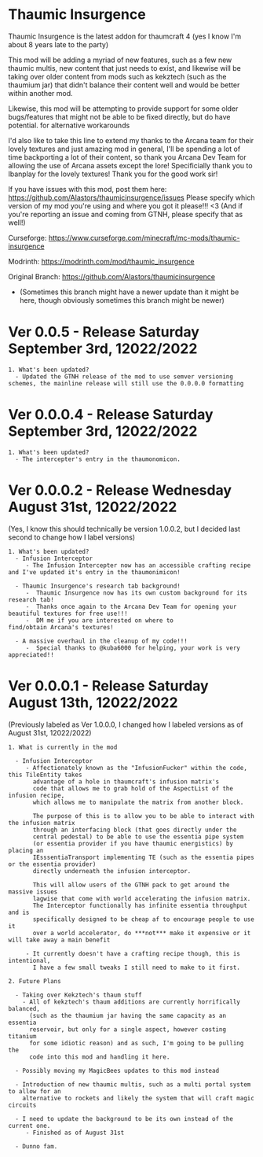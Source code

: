 # Thaumic Insurgence
Thaumic Insurgence is the latest addon for thaumcraft 4 (yes I know I'm about 8 years late to the party)
   
This mod will be adding a myriad of new features, such as a few new thaumic multis, new content that just needs to exist, and likewise will be taking over
older content from mods such as kekztech (such as the thaumium jar) that didn't balance their content well and would be better within another mod.
   
Likewise, this mod will be attempting to provide support for some older bugs/features that might not be able to be fixed directly, but do have potential. 
for alternative workarounds

I'd also like to take this line to extend my thanks to the Arcana team for their lovely textures and just amazing mod in general, I'll be spending a lot
of time backporting a lot of their content, so thank you Arcana Dev Team for allowing the use of Arcana assets except the lore!
Specificially thank you to Ibanplay for the lovely textures! Thank you for the good work sir!

If you have issues with this mod, post them here: https://github.com/Alastors/thaumicinsurgence/issues
Please specify which version of my mod you're using and where you got it please!!! <3
(And if you're reporting an issue and coming from GTNH, please specify that as well!)

Curseforge: https://www.curseforge.com/minecraft/mc-mods/thaumic-insurgence

Modrinth: https://modrinth.com/mod/thaumic_insurgence

Original Branch: https://github.com/Alastors/thaumicinsurgence
   - (Sometimes this branch might have a newer update than it might be here, though obviously sometimes this branch might be newer)

# Ver 0.0.5 - Release Saturday September 3rd, 12022/2022
    
    1. What's been updated?
      - Updated the GTNH release of the mod to use semver versioning schemes, the mainline release will still use the 0.0.0.0 formatting

# Ver 0.0.0.4 - Release Saturday September 3rd, 12022/2022
    
    1. What's been updated?
      - The intercepter's entry in the thaumonomicon.

# Ver 0.0.0.2 - Release Wednesday August 31st, 12022/2022
(Yes, I know this should technically be version 1.0.0.2, but I decided last second to change how I label versions)
    
    1. What's been updated?
      - Infusion Interceptor
         - The Infusion Intercepter now has an accessible crafting recipe and I've updated it's entry in the thaumonimicon!
         
      - Thaumic Insurgence's research tab background!
         -  Thaumic Insurgence now has its own custom background for its research tab! 
         -  Thanks once again to the Arcana Dev Team for opening your beautiful textures for free use!!!
         -  DM me if you are interested on where to find/obtain Arcana's textures!
         
      - A massive overhaul in the cleanup of my code!!! 
         -  Special thanks to @kuba6000 for helping, your work is very appreciated!!

# Ver 0.0.0.1 - Release Saturday August 13th, 12022/2022
(Previously labeled as Ver 1.0.0.0, I changed how I labeled versions as of August 31st, 12022/2022)
    
    1. What is currently in the mod
    
      - Infusion Interceptor
         - Affectionately known as the "InfusionFucker" within the code, this TileEntity takes 
           advantage of a hole in thaumcraft's infusion matrix's
           code that allows me to grab hold of the AspectList of the infusion recipe, 
           which allows me to manipulate the matrix from another block.
      
           The purpose of this is to allow you to be able to interact with the infusion matrix 
           through an interfacing block (that goes directly under the
           central pedestal) to be able to use the essentia pipe system 
           (or essentia provider if you have thaumic energistics) by placing an
           IEsssentiaTransport implementing TE (such as the essentia pipes or the essentia provider) 
           directly underneath the infusion interceptor.
           
           This will allow users of the GTNH pack to get around the massive issues 
           lagwise that come with world accelerating the infusion matrix.
           The Interceptor functionally has infinite essentia throughput and is 
           specifically designed to be cheap af to encourage people to use it
           over a world accelerator, do ***not*** make it expensive or it will take away a main benefit
           
         - It currently doesn't have a crafting recipe though, this is intentional, 
           I have a few small tweaks I still need to make to it first.
    
    2. Future Plans
    
      - Taking over Kekztech's thaum stuff
        - All of kekztech's thaum additions are currently horrifically balanced, 
          (such as the thaumium jar having the same capacity as an essentia
          reservoir, but only for a single aspect, however costing titanium
          for some idiotic reason) and as such, I'm going to be pulling the
          code into this mod and handling it here.
      
      - Possibly moving my MagicBees updates to this mod instead
      
      - Introduction of new thaumic multis, such as a multi portal system to allow for an 
        alternative to rockets and likely the system that will craft magic circuits
      
      - I need to update the background to be its own instead of the current one.
         - Finished as of August 31st
      
      - Dunno fam.
      
      
